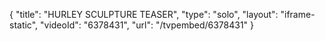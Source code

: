 {
    "title": "HURLEY SCULPTURE TEASER",
    "type": "solo",
    "layout": "iframe-static",
    "videoId": "6378431",
    "url": "\/tvpembed\/6378431"
}